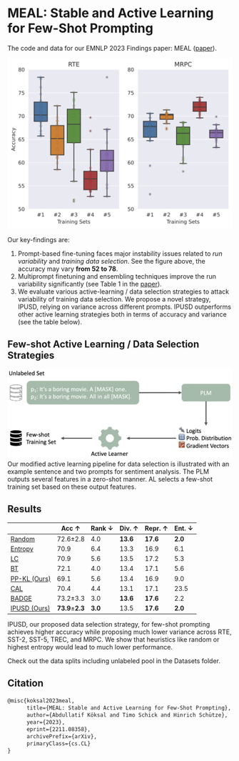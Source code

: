 # MEAL: Stable and Active Learning for Few-Shot Prompting

The code and data for our EMNLP 2023 Findings paper: MEAL ([paper](https://arxiv.org/abs/2211.08358)). 

![instability](Figures/instability.png)  

Our key-findings are:
1. Prompt-based fine-tuning faces major instability issues related to *run variability* and *training data selection*. See the figure above, the accuracy may vary **from 52 to 78**.
2. Multiprompt finetuning and ensembling techniques improve the run variability significantly (see Table 1 in the [paper](https://arxiv.org/abs/2211.08358)).
3. We evaluate various active-learning / data selection strategies to attack variability of training data selection. We propose a novel strategy, IPUSD, relying on variance across different prompts. IPUSD outperforms other active learning strategies both in terms of accuracy and variance (see the table below).

## Few-shot Active Learning / Data Selection Strategies

![active_learner](Figures/active_learner.png) 
Our modified active learning pipeline for data selection is illustrated with an example sentence and two prompts for sentiment analysis. The PLM outputs several features in a zero-shot manner. AL selects a few-shot training set based on these output features.

## Results

|              | Acc ↑    | Rank ↓ | Div. ↑ | Repr. ↑ | Ent. ↓ |
|--------------|----------|--------|--------|---------|--------|
| [Random](Datasets/Random)       | 72.6±2.8 | 4.0    | **13.6**   | **17.6**    | **2.0**    |
| [Entropy](Datasets/Entropy)      | 70.9     | 6.4    | 13.3   | 16.9    | 6.1    |
| [LC](Datasets/Lowest_Confidence)           | 70.9     | 5.6    | 13.5   | 17.2    | 5.3    |
| [BT](Datasets/Breaking_Ties)           | 72.1     | 4.0    | 13.4   | 17.1    | 5.6    |
| [PP-KL (Ours)](Datasets/PP-KL) | 69.1     | 5.6    | 13.4   | 16.9    | 9.0    |
| [CAL](Datasets/CAL)          | 70.4     | 4.4    | 13.1   | 17.1    | 23.5   |
| [BADGE](Datasets/BADGE)        | 73.2±3.3 | 3.0    | **13.6**   | **17.6**    | 2.2    |
| [IPUSD (Ours)](Datasets/IPUSD) | **73.9**±**2.3** | **3.0**    | 13.5   | **17.6**    | **2.0**    |

IPUSD, our proposed data selection strategy, for few-shot prompting achieves higher accuracy while proposing much lower variance across RTE, SST-2, SST-5, TREC, and MRPC. We show that heuristics like random or highest entropy would lead to much lower performance.

Check out the data splits including unlabeled pool in the Datasets folder.

## Citation
```
@misc{koksal2023meal,
      title={MEAL: Stable and Active Learning for Few-Shot Prompting}, 
      author={Abdullatif Köksal and Timo Schick and Hinrich Schütze},
      year={2023},
      eprint={2211.08358},
      archivePrefix={arXiv},
      primaryClass={cs.CL}
}
```